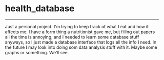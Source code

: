 # health_database
-----------------
Just a personal project. I'm trying to keep track of what I eat and how it affects me. 
I have a form thing a nutritionist gave me, but filling out papers all the time is annoying, and I needed to learn some database stuff anyways, so I just made a database interface that logs all the info I need. 
In the future I may look into doing som data analysis stuff with it. Maybe some graphs or something. We'll see. 
